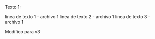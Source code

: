 Texto 1:

linea de texto 1 - archivo 1
linea de texto 2 - archivo 1
linea de texto 3 - archivo 1

Modifico para v3
